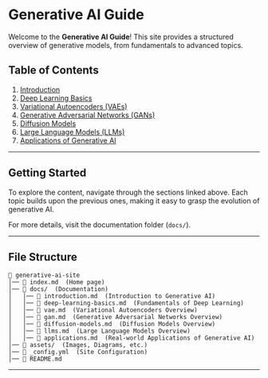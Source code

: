 # Generative AI Guide

Welcome to the **Generative AI Guide**! This site provides a structured overview of generative models, from fundamentals to advanced topics.

## Table of Contents
1. [Introduction](docs/introduction.md)
2. [Deep Learning Basics](docs/deep-learning-basics.md)
3. [Variational Autoencoders (VAEs)](docs/vae.md)
4. [Generative Adversarial Networks (GANs)](docs/gan.md)
5. [Diffusion Models](docs/diffusion-models.md)
6. [Large Language Models (LLMs)](docs/llms.md)
7. [Applications of Generative AI](docs/applications.md)

---

## Getting Started

To explore the content, navigate through the sections linked above. Each topic builds upon the previous ones, making it easy to grasp the evolution of generative AI.

For more details, visit the documentation folder (`docs/`).



---

## File Structure
```
📂 generative-ai-site
│── 📄 index.md  (Home page)
│── 📂 docs/  (Documentation)
│   │── 📄 introduction.md  (Introduction to Generative AI)
│   │── 📄 deep-learning-basics.md  (Fundamentals of Deep Learning)
│   │── 📄 vae.md  (Variational Autoencoders Overview)
│   │── 📄 gan.md  (Generative Adversarial Networks Overview)
│   │── 📄 diffusion-models.md  (Diffusion Models Overview)
│   │── 📄 llms.md  (Large Language Models Overview)
│   │── 📄 applications.md  (Real-world Applications of Generative AI)
│── 📂 assets/  (Images, Diagrams, etc.)
│── 📄 _config.yml  (Site Configuration)
│── 📄 README.md
```

---

